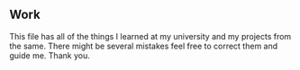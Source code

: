 ## Work
This file has all of the things I learned at my university and my projects from the same. There might be several mistakes feel free to correct them and guide me.
Thank you.

